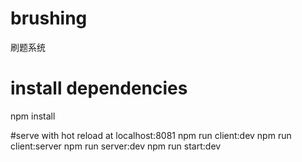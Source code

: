 # brushing
刷题系统

# install dependencies
npm install

#serve with hot reload at localhost:8081
npm run client:dev
npm run client:server
npm run server:dev
npm run start:dev


